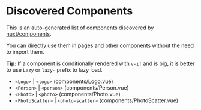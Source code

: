 # Discovered Components

This is an auto-generated list of components discovered by [nuxt/components](https://github.com/nuxt/components).

You can directly use them in pages and other components without the need to import them.

**Tip:** If a component is conditionally rendered with `v-if` and is big, it is better to use `Lazy` or `lazy-` prefix to lazy load.

- `<Logo>` | `<logo>` (components/Logo.vue)
- `<Person>` | `<person>` (components/Person.vue)
- `<Photo>` | `<photo>` (components/Photo.vue)
- `<PhotoScatter>` | `<photo-scatter>` (components/PhotoScatter.vue)
